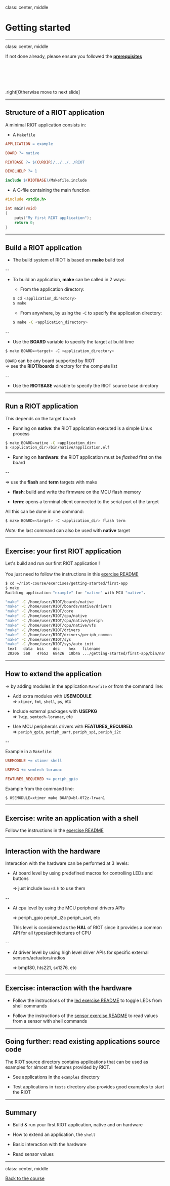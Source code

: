 class: center, middle

# Getting started

---

class: center, middle

If not done already, please ensure you followed the
**[prerequisites](https://riot-os.github.io/riot-course/slides/prerequisites)**

<br><br><br><br>

.right[Otherwise move to next slide]

---

## Structure of a RIOT application

A minimal RIOT application consists in:

- A `Makefile`

```mk
APPLICATION = example

BOARD ?= native

RIOTBASE ?= $(CURDIR)/../../../RIOT

DEVELHELP ?= 1

include $(RIOTBASE)/Makefile.include
```

- A C-file containing the main function

```c
#include <stdio.h>

int main(void)
{
    puts("My first RIOT application");
    return 0;
}
```

---

## Build a RIOT application

- The build system of RIOT is based on **make** build tool

--

- To build an application, **make** can be called in 2 ways:

  - From the application directory:
  ```sh
  $ cd <application_directory>
  $ make
  ```

  - From anywhere, by using the `-C` to specify the application directory:
  ```sh
  $ make -C <application_directory>
  ```

--

- Use the **BOARD** variable to specify the target at build time
```sh
$ make BOARD=<target> -C <application_directory>
```
`BOARD` can be any board supported by RIOT<br>
&#x21d2; see the **RIOT/boards** directory for the complete list

--

- Use the **RIOTBASE** variable to specify the RIOT source base directory

---

## Run a RIOT application

This depends on the target board:

- Running on **native**: the RIOT application executed is a simple Linux process
```sh
$ make BOARD=native -C <application_dir>
$ <application_dir>/bin/native/application.elf
```

- Running on **hardware**: the RIOT application must be *flashed* first on the
  board

--

&#x21d2; use the **flash** and **term** targets with make
  - **flash**: build and write the firmware on the MCU flash memory

  - **term**: opens a terminal client connected to the serial port of the
    target

All this can be done in one command:

```sh
$ make BOARD=<target> -C <application_dir> flash term
```

*Note:* the last command can also be used with **native** target

---

## Exercise: your first RIOT application

Let's build and run our first RIOT application !<br><br>
You just need to follow the instructions in this
[exercise README](https://github.com/riot-os/riot-course/tree/master/exercises/getting-started/first-app)

```sh
$ cd ~/riot-course/exercises/getting-started/first-app
$ make
Building application "example" for "native" with MCU "native".

"make" -C /home/user/RIOT/boards/native
"make" -C /home/user/RIOT/boards/native/drivers
"make" -C /home/user/RIOT/core
"make" -C /home/user/RIOT/cpu/native
"make" -C /home/user/RIOT/cpu/native/periph
"make" -C /home/user/RIOT/cpu/native/vfs
"make" -C /home/user/RIOT/drivers
"make" -C /home/user/RIOT/drivers/periph_common
"make" -C /home/user/RIOT/sys
"make" -C /home/user/RIOT/sys/auto_init
 text   data  bss    dec    hex   filename
 20206  568   47652  68426  10b4a .../getting-started/first-app/bin/native/example.elf
```

---

## How to extend the application

&#x21d2; by adding modules in the application `Makefile` or from the command line:

- Add extra modules with **USEMODULE**<br>
    &#x21d2; `xtimer`, `fmt`, `shell`, `ps`, etc

- Include external packages with **USEPKG**<br>
    &#x21d2; `lwip`, `semtech-loramac`, etc

- Use MCU peripherals drivers with **FEATURES_REQUIRED**:<br>
    &#x21d2; `periph_gpio`, `periph_uart`, `periph_spi`, `periph_i2c`

--

Example in a `Makefile`:
```mk
USEMODULE += xtimer shell

USEPKG += semtech-loramac

FEATURES_REQUIRED += periph_gpio
```
Example from the command line:
```sh
$ USEMODULE=xtimer make BOARD=bl-072z-lrwan1
```

---

## Exercise: write an application with a shell

Follow the instructions in the
[exercise README](https://github.com/riot-os/riot-course/tree/master/exercises/getting-started/shell)

---

## Interaction with the hardware

Interaction with the hardware can be performed at 3 levels:

- At board level by using predefined macros for controlling LEDs and buttons

  &#x21d2; just include `board.h` to use them

--

- At cpu level by using the MCU peripheral drivers APIs

  &#x21d2; periph_gpio periph_i2c periph_uart, etc

  This level is considered as the **HAL** of RIOT since it provides a common
  API for all types/architectures of CPU

--

- At driver level by using high level driver APIs for specific external
  sensors/actuators/radios

  &#x21d2; bmp180, hts221, sx1276, etc

---

## Exercise: interaction with the hardware

- Follow the instructions of the
  [led exercise README](https://github.com/riot-os/riot-course/tree/master/exercises/getting-started/led)
  to toggle LEDs from shell commands

- Follow the instructions of the
  [sensor exercise README](https://github.com/riot-os/riot-course/tree/master/exercises/getting-started/sensor)
  to read values from a sensor with shell commands

---

## Going further: read existing applications source code

The RIOT source directory contains applications that can be used as examples
for almost all features provided by RIOT.

- See applications in the `examples` directory

- Test applications in `tests` directory also provides good examples to start
  the RIOT

---

## Summary

- Build & run your first RIOT application, native and on hardware

- How to extend an application, the `shell`

- Basic interaction with the hardware

- Read sensor values

---

class: center, middle

[Back to the course](https://github.com/riot-os/riot-course#content-of-the-course)
